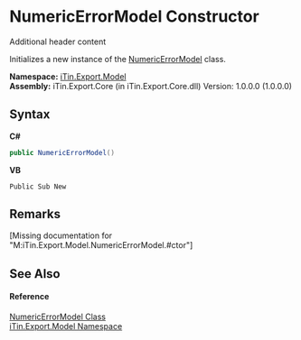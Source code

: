 # NumericErrorModel Constructor 
Additional header content 

Initializes a new instance of the <a href="T_iTin_Export_Model_NumericErrorModel">NumericErrorModel</a> class.

**Namespace:**&nbsp;<a href="N_iTin_Export_Model">iTin.Export.Model</a><br />**Assembly:**&nbsp;iTin.Export.Core (in iTin.Export.Core.dll) Version: 1.0.0.0 (1.0.0.0)

## Syntax

**C#**<br />
``` C#
public NumericErrorModel()
```

**VB**<br />
``` VB
Public Sub New
```


## Remarks
\[Missing <remarks> documentation for "M:iTin.Export.Model.NumericErrorModel.#ctor"\]

## See Also


#### Reference
<a href="T_iTin_Export_Model_NumericErrorModel">NumericErrorModel Class</a><br /><a href="N_iTin_Export_Model">iTin.Export.Model Namespace</a><br />